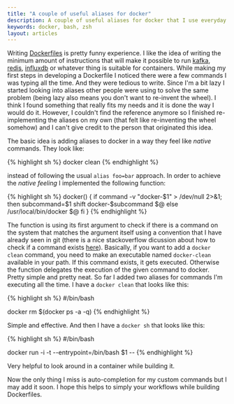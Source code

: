 ```yaml
---
title: "A couple of useful aliases for docker"
description: A couple of useful aliases for docker that I use everyday
keywords: docker, bash, zsh
layout: articles
---
```


Writing [Dockerfiles](http://docs.docker.io/reference/builder/) is pretty
funny experience. I like the idea of writing the minimum amount of
instructions that will make it possible to run
[kafka](http://wurstmeister.github.io/kafka-docker/),
[redis](http://docs.docker.io/examples/running_redis_service/),
[influxdb](https://index.docker.io/u/lucapette/influxdb/) or whatever thing is
suitable for containers. While making my first steps in developing a
Dockerfile I noticed there were a few commands I was typing all the time. And
they were tedious to write. Since I'm a bit lazy I started looking into
aliases other people were using to solve the same problem (being lazy also
means you don't want to re-invent the wheel). I think I found something that
really fits my needs and it is done the way I would do it.  However,  I
couldn't find the reference anymore so I finished re-implementing the aliases
on my own (that felt like re-inventing the wheel somehow) and I can't give
credit to the person that originated this idea.

The basic idea is adding aliases to docker in a way they feel like *native*
commands. They look like:

{% highlight sh %}
docker clean
{% endhighlight %}

instead of following the usual `alias foo=bar` approach. In order to achieve
the *native feeling* I implemented the following function:

{% highlight sh %}
docker() {
  if command -v "docker-$1" > /dev/null 2>&1; then
    subcommand=$1
    shift
    docker-$subcommand $@
  else
    /usr/local/bin/docker $@
  fi
}
{% endhighlight %}

The function is using its first argument to check if there is a command on the
system that matches the argument itself using a convention that I have already
seen in git (there is a nice stackoverflow dicussion about how to check if a
command exists
[here](http://stackoverflow.com/questions/592620/how-to-check-if-a-program-exists-from-a-bash-script)).
Basically, if you want to add a `docker clean` command, you need to make an
executable named `docker-clean` available in your path. If this command
exists, it gets executed. Otherwise the function delegates the execution of
the given command to docker. Pretty simple and pretty neat.  So far I added
two aliases for commands I'm executing all the time. I have a `docker clean`
that looks like this:

{% highlight sh %}
#/bin/bash

docker rm $(docker ps -a -q)
{% endhighlight %}

Simple and effective. And then I have a `docker sh` that looks like this:

{% highlight sh %}
#/bin/bash

docker run -i -t --entrypoint=/bin/bash $1 --
{% endhighlight %}

Very helpful to look around in a container while building it.

Now the only thing I miss is auto-completion for my custom commands but I may
add it soon. I hope this helps to simply your workflows while building
Dockerfiles.
